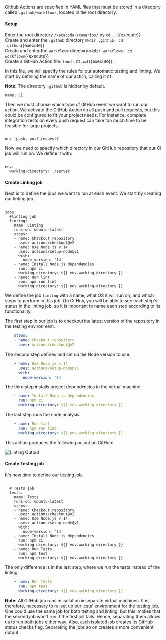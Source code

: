 Github Actions are specified in YAML files that must be stored in a directory called `.github/workflows`, located in the root directory.

#### Setup
Enter the root directory `/katacoda-scenarios/` by `cd ..`{{execute}}  
Create and enter the `.github` directory `mkdir .github; cd .github`{{execute}}  
Create and enter the `workflows` directory `mkdir workflows; cd workflows`{{execute}}  
Create a GitHub Action file: `touch CI.yml`{{execute}}.  

In this file, we will specify the rules for our automatic testing and linting. We start by defining the name of our action, calling it `CI`.

**Note:** The directory `.github` is hidden by default.

<pre class="file" data-filename=".github/workflows/CI.yml" data-target="replace"><code class="yml">name: CI</code></pre>

Then we must choose which type of GitHub event we want to run our action. We activate the GitHub Action on all push and pull requests, but this could be configured to fit your project needs. For instance, complete integration tests on every push request can take too much time to be feasible for large projects.

<pre class="file" data-filename=".github/workflows/CI.yml" data-target="append"><code class="yml">
on: [push, pull_request]</code></pre>

Now we need to specify which directory in our GitHub repository that our CI job will run on. We define it with:

<pre class="file" data-filename=".github/workflows/CI.yml" data-target="append"><code class="yml">
env: 
  working-directory: ./server</code></pre>

#### Create Linting job
Next is to define the jobs we want to run at each event. We start by creating our linting job.

<pre class="file" data-filename=".github/workflows/CI.yml" data-target="append"><code class="yml">
jobs: 
  #linting job
  linting:
    name: Linting
    runs-on: ubuntu-latest
    steps: 
    - name: Checkout repository
      uses: actions/checkout@v2
    - name: Use Node.js v.14
      uses: actions/setup-node@v1
      with:
        node-version: '14'
    - name: Install Node.js dependencies
      run: npm ci
      working-directory: ${{ env.working-directory }}
    - name: Run lint
      run: npm run lint
      working-directory: ${{ env.working-directory }}
</code></pre>

We define the job `linting` with a name, what OS it will run on, and which steps to perform in this job. On GitHub, you will be able to see each step's status in the linting job, so it is important to name each step according to its functionality.

The first step in our job is to checkout the latest version of the repository in the testing environment.

```yml
    steps: 
    - name: Checkout repository
      uses: actions/checkout@v2
```

The second step defines and set up the Node version to use.

```yml
    - name: Use Node.js v.14
      uses: actions/setup-node@v1
      with:
        node-version: '14'
```

The third step installs project dependencies in the virtual machine.

```yml
    - name: Install Node.js dependencies
      run: npm ci
      working-directory: ${{ env.working-directory }}
```

The last step runs the code analysis.

```yml
    - name: Run lint
      run: npm run lint
      working-directory: ${{ env.working-directory }}
```

This action produces the following output on GitHub:

![Linting Output](https://github.com/nwessman/katacoda-scenarios/blob/main/CI/assets/Linting-output.jpg?raw=true)


#### Create Testing job
It's now time to define our testing job.

<pre class="file" data-filename=".github/workflows/CI.yml" data-target="append"><code class="yml">
  # Tests job
  tests:
    name: Tests
    runs-on: ubuntu-latest
    steps:
    - name: Checkout repository
      uses: actions/checkout@v2
    - name: Use Node.js v.14
      uses: actions/setup-node@v1
      with:
        node-version: '14'
    - name: Install Node.js dependencies
      run: npm ci
      working-directory: ${{ env.working-directory }}
    - name: Run Tests
      run: npm test
      working-directory: ${{ env.working-directory }}
</code></pre>

The only difference is in the last step, where we run the tests instead of the linting.

```yml
    - name: Run Tests
      run: npm test
      working-directory: ${{ env.working-directory }}
```

**Note:** All GitHub job runs in isolation in separate virtual machines. It is, therefore, necessary to re-set up our tests' environment for the testing job. One could use the same job for both testing and linting, but this implies that the second job won't run if the first job fails. Hence, separating them allows us to run both jobs either way. Also, each isolated job creates its GitHub status checks flag. Separating the jobs so on creates a more convenient output.
